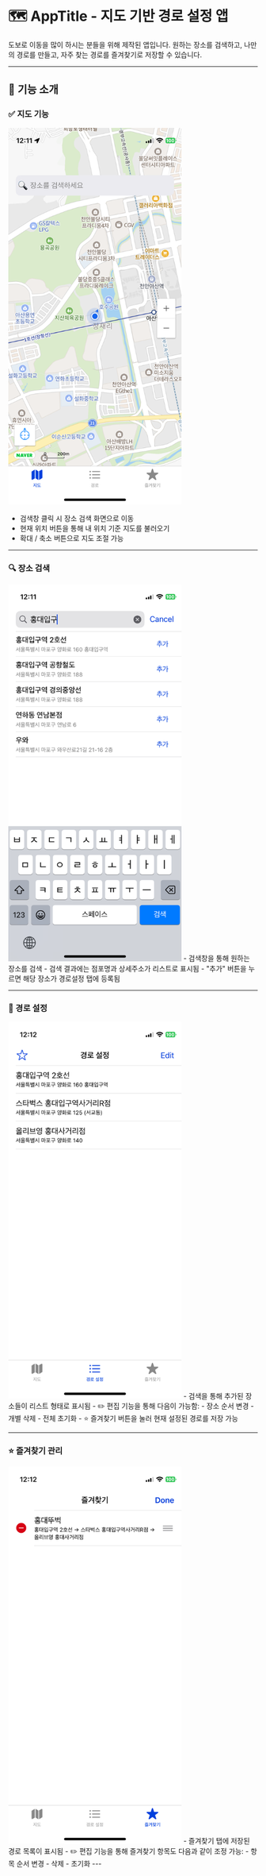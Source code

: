 # 🗺️ AppTitle - 지도 기반 경로 설정 앱

도보로 이동을 많이 하시는 분들을 위해 제작된 앱입니다.
원하는 장소를 검색하고, 나만의 경로를 만들고, 자주 찾는 경로를 즐겨찾기로 저장할 수 있습니다.

---

## 📌 기능 소개

### ✅ 지도 기능
<img src="./assets/mainMap.PNG" alt="지도 화면" width="350"/>

- 검색창 클릭 시 장소 검색 화면으로 이동
- 현재 위치 버튼을 통해 내 위치 기준 지도를 불러오기
- 확대 / 축소 버튼으로 지도 조절 가능

---

### 🔍 장소 검색
<img src="./assets/searchRoute.PNG" alt="검색 화면" width="350"/>
- 검색창을 통해 원하는 장소를 검색
- 검색 결과에는 점포명과 상세주소가 리스트로 표시됨
- "추가" 버튼을 누르면 해당 장소가 경로설정 탭에 등록됨

---

### 🧭 경로 설정
<img src="./assets/routeList.PNG" alt="---" width="350"/>
- 검색을 통해 추가된 장소들이 리스트 형태로 표시됨
- ✏️ 편집 기능을 통해 다음이 가능함:
    - 장소 순서 변경
    - 개별 삭제
    - 전체 초기화
- ⭐ 즐겨찾기 버튼을 눌러 현재 설정된 경로를 저장 가능

---

### ⭐ 즐겨찾기 관리
<img src="./assets/editFavorites.PNG" alt="검색 화면" width="350"/>
- 즐겨찾기 탭에 저장된 경로 목록이 표시됨
- ✏️ 편집 기능을 통해 즐겨찾기 항목도 다음과 같이 조정 가능:
    - 항목 순서 변경
    - 삭제
    - 초기화
---
